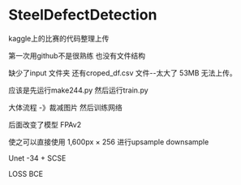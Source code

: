 # SteelDefectDetection
kaggle上的比赛的代码整理上传

第一次用github不是很熟练 也没有文件结构 

缺少了input 文件夹 还有croped_df.csv 文件--太大了 53MB 无法上传。

应该是先运行make244.py 然后运行train.py 

大体流程 -》裁减图片 然后训练网络

后面改变了模型 FPAv2

使之可以直接使用 1,600px × 256 进行upsample downsample

Unet -34  + SCSE

LOSS BCE
